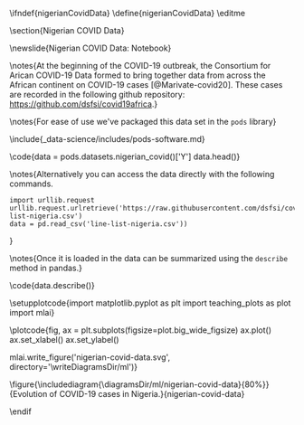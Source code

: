 \ifndef{nigerianCovidData}
\define{nigerianCovidData}
\editme

\section{Nigerian COVID Data}

\newslide{Nigerian COVID Data: Notebook}

\notes{At the beginning of the COVID-19 outbreak, the Consortium for Arican COVID-19 Data formed to bring together data from across the African continent on COVID-19 cases [@Marivate-covid20]. These cases are recorded in the following github repository: <https://github.com/dsfsi/covid19africa>.}

\notes{For ease of use we've packaged this data set in the `pods` library}

\include{_data-science/includes/pods-software.md}

\code{data = pods.datasets.nigerian_covid()['Y']
data.head()}

\notes{Alternatively you can access the data directly with the following commands.

```{.python}
import urllib.request
urllib.request.urlretrieve('https://raw.githubusercontent.com/dsfsi/covid19africa/master/data/line_lists/line-list-nigeria.csv')
data = pd.read_csv('line-list-nigeria.csv'))
```
}


\notes{Once it is loaded in the data can be summarized using the `describe` method in pandas.}

\code{data.describe()}


\setupplotcode{import matplotlib.pyplot as plt
import teaching_plots as plot
import mlai}

\plotcode{fig, ax = plt.subplots(figsize=plot.big_wide_figsize)
ax.plot()
ax.set_xlabel()
ax.set_ylabel()

mlai.write_figure('nigerian-covid-data.svg', directory='\writeDiagramsDir/ml')}

\figure{\includediagram{\diagramsDir/ml/nigerian-covid-data}{80%}}{Evolution of COVID-19 cases in Nigeria.}{nigerian-covid-data}

\endif
